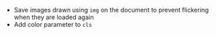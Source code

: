 - Save images drawn using `img` on the document to prevent flickering when they are loaded again
- Add color parameter to `cls`
